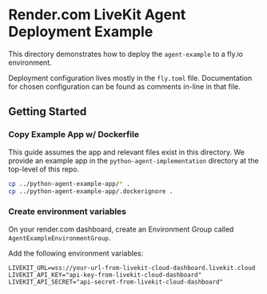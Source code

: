 # Render.com LiveKit Agent Deployment Example

This directory demonstrates how to deploy the `agent-example` to a fly.io environment. 

Deployment configuration lives mostly in the `fly.toml` file. Documentation for chosen configuration can be found as comments in-line in that file.

## Getting Started

### Copy Example App w/ Dockerfile 

This guide assumes the app and relevant files exist in this directory. 
We provide an example app in the `python-agent-implementation` directory at the top-level of this repo.

```bash
cp ../python-agent-example-app/* .
cp ../python-agent-example-app/.dockerignore .
```

### Create environment variables

On your render.com dashboard, create an Environment Group called `AgentExampleEnvironmentGroup`.

Add the following environment variables:

```
LIVEKIT_URL=wss://your-url-from-livekit-cloud-dashboard.livekit.cloud
LIVEKIT_API_KEY="api-key-from-livekit-cloud-dashboard"
LIVEKIT_API_SECRET="api-secret-from-livekit-cloud-dashboard"
```